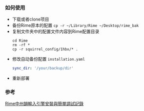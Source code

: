 ### 如何使用

- 下载或者clone项目
- 备份Rime原本的配置
    `cp -r ~/Library/Rime ~/Desktop/rime_bak`
- 复制文件夹中的配置文件内容到Rime配置目录
    ```
    cd Rime
    rm -rf *
    cp -r squirrel_config/1hbx/* .
    ```
- 修改自动备份配置 `installation.yaml`
    ```yaml
    sync_dir: '/your/backup/dir'
    ```
- 重新部署

### 参考

[Rime中州韻輸入引擎安裝與簡單調試記錄](https://wangy325.github.io/zh/posts/10_Rime%E4%B8%AD%E5%B7%9E%E9%9F%BB%E8%BC%B8%E5%85%A5%E5%BC%95%E6%93%8E%E5%AE%89%E8%A3%9D%E8%88%87%E7%B0%A1%E5%96%AE%E8%AA%BF%E6%95%99/)

